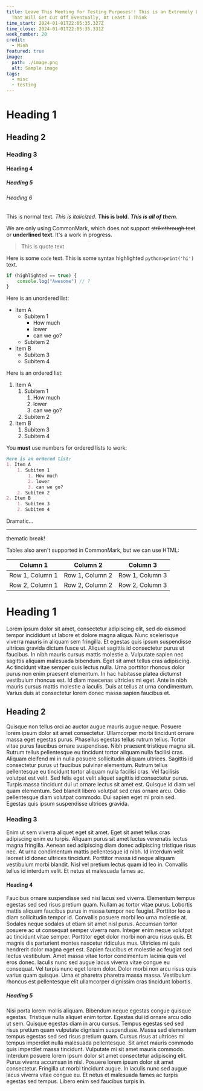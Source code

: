 ```yaml
---
title: Leave This Meeting for Testing Purposes!! This is an Extremely Long Title
  That Will Get Cut Off Eventually, At Least I Think
time_start: 2024-01-01T22:05:35.327Z
time_close: 2024-01-01T22:05:35.331Z
week_number: 20
credit:
  - Minh
featured: true
image:
  path: ./image.png
  alt: Sample image
tags:
  - misc
  - testing
---
```


# Heading 1

## Heading 2

### Heading 3

#### Heading 4

##### Heading 5

###### Heading 6

This is normal text. *This is italicized*. **This is bold**. ***This is all of them***.

We are only using CommonMark, which does not support ~~strikethrough text~~ or __underlined text__. It's a work in progress.

> This is quote text

Here is some `code` text. This is some syntax highlighted `python>print('hi')` text.


```js
if (highlighted == true) {
    console.log("Awesome") // ?
}
```

Here is an unordered list:
- Item A
	- Subitem 1
		- How much
		- lower
		- can we go?
	- Subitem 2
- Item B
	- Subitem 3
	- Subitem 4

Here is an ordered list:
1. Item A
	1. Subitem 1
		1. How much
		2. lower
		3. can we go?
	2. Subitem 2
2. Item B
	1. Subitem 3
	2. Subitem 4

You **must** use numbers for ordered lists to work:
```md
Here is an ordered list:
1. Item A
	1. Subitem 1
		1. How much
		2. lower
		3. can we go?
	2. Subitem 2
2. Item B
	1. Subitem 3
	2. Subitem 4
```

Dramatic...
***
thematic break!

Tables also aren't supported in CommonMark, but we can use HTML:

<table>
<thead>
<tr>
<th>Column 1</th>
<th>Column 2</th>
<th>Column 3</th>
</tr>
</thead>
<tbody>
<tr>
<td>Row 1, Column 1</td>
<td>Row 1, Column 2</td>
<td>Row 1, Column 3</td>
</tr>
<tr>
<td>Row 2, Column 1</td>
<td>Row 2, Column 2</td>
<td>Row 2, Column 3</td>
</tr>
</tbody>
</table>

# Heading 1

Lorem ipsum dolor sit amet, consectetur adipiscing elit, sed do eiusmod tempor incididunt ut labore et dolore magna aliqua. Nunc scelerisque viverra mauris in aliquam sem fringilla. Et egestas quis ipsum suspendisse ultrices gravida dictum fusce ut. Aliquet sagittis id consectetur purus ut faucibus. In nibh mauris cursus mattis molestie a. Vulputate sapien nec sagittis aliquam malesuada bibendum. Eget sit amet tellus cras adipiscing. Ac tincidunt vitae semper quis lectus nulla. Urna porttitor rhoncus dolor purus non enim praesent elementum. In hac habitasse platea dictumst vestibulum rhoncus est. Id diam maecenas ultricies mi eget. Ante in nibh mauris cursus mattis molestie a iaculis. Duis at tellus at urna condimentum. Varius duis at consectetur lorem donec massa sapien faucibus et.

## Heading 2

Quisque non tellus orci ac auctor augue mauris augue neque. Posuere lorem ipsum dolor sit amet consectetur. Ullamcorper morbi tincidunt ornare massa eget egestas purus. Phasellus egestas tellus rutrum tellus. Tortor vitae purus faucibus ornare suspendisse. Nibh praesent tristique magna sit. Rutrum tellus pellentesque eu tincidunt tortor aliquam nulla facilisi cras. Aliquam eleifend mi in nulla posuere sollicitudin aliquam ultrices. Sagittis id consectetur purus ut faucibus pulvinar elementum. Rutrum tellus pellentesque eu tincidunt tortor aliquam nulla facilisi cras. Vel facilisis volutpat est velit. Sed felis eget velit aliquet sagittis id consectetur purus. Turpis massa tincidunt dui ut ornare lectus sit amet est. Quisque id diam vel quam elementum. Sed blandit libero volutpat sed cras ornare arcu. Odio pellentesque diam volutpat commodo. Dui sapien eget mi proin sed. Egestas quis ipsum suspendisse ultrices gravida.

### Heading 3

Enim ut sem viverra aliquet eget sit amet. Eget sit amet tellus cras adipiscing enim eu turpis. Aliquam purus sit amet luctus venenatis lectus magna fringilla. Aenean sed adipiscing diam donec adipiscing tristique risus nec. At urna condimentum mattis pellentesque id nibh. Id interdum velit laoreet id donec ultrices tincidunt. Porttitor massa id neque aliquam vestibulum morbi blandit. Nisl vel pretium lectus quam id leo in. Convallis tellus id interdum velit. Et netus et malesuada fames ac.

#### Heading 4

Faucibus ornare suspendisse sed nisi lacus sed viverra. Elementum tempus egestas sed sed risus pretium quam. Nullam ac tortor vitae purus. Lobortis mattis aliquam faucibus purus in massa tempor nec feugiat. Porttitor leo a diam sollicitudin tempor id. Convallis posuere morbi leo urna molestie at. Sodales neque sodales ut etiam sit amet nisl purus. Accumsan tortor posuere ac ut consequat semper viverra nam. Integer enim neque volutpat ac tincidunt vitae semper. Porttitor eget dolor morbi non arcu risus quis. Et magnis dis parturient montes nascetur ridiculus mus. Ultricies mi quis hendrerit dolor magna eget est. Sapien faucibus et molestie ac feugiat sed lectus vestibulum. Amet massa vitae tortor condimentum lacinia quis vel eros donec. Iaculis nunc sed augue lacus viverra vitae congue eu consequat. Vel turpis nunc eget lorem dolor. Dolor morbi non arcu risus quis varius quam quisque. Urna et pharetra pharetra massa massa. Vestibulum rhoncus est pellentesque elit ullamcorper dignissim cras tincidunt lobortis.

##### Heading 5

Nisi porta lorem mollis aliquam. Bibendum neque egestas congue quisque egestas. Tristique nulla aliquet enim tortor. Egestas dui id ornare arcu odio ut sem. Quisque egestas diam in arcu cursus. Tempus egestas sed sed risus pretium quam vulputate dignissim suspendisse. Massa sed elementum tempus egestas sed sed risus pretium quam. Cursus risus at ultrices mi tempus imperdiet nulla malesuada pellentesque. Sit amet mauris commodo quis imperdiet massa tincidunt. Vulputate mi sit amet mauris commodo. Interdum posuere lorem ipsum dolor sit amet consectetur adipiscing elit. Purus viverra accumsan in nisl. Posuere lorem ipsum dolor sit amet consectetur. Fringilla ut morbi tincidunt augue. In iaculis nunc sed augue lacus viverra vitae congue eu. Et netus et malesuada fames ac turpis egestas sed tempus. Libero enim sed faucibus turpis in.